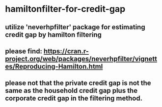 # hamiltonfilter-for-credit-gap
## utilize 'neverhpfilter' package for estimating credit gap by hamilton filtering
## please find: https://cran.r-project.org/web/packages/neverhpfilter/vignettes/Reproducing-Hamilton.html
## please not that the private credit gap is not the same as the household credit gap plus the corporate credit gap in the filtering method.
